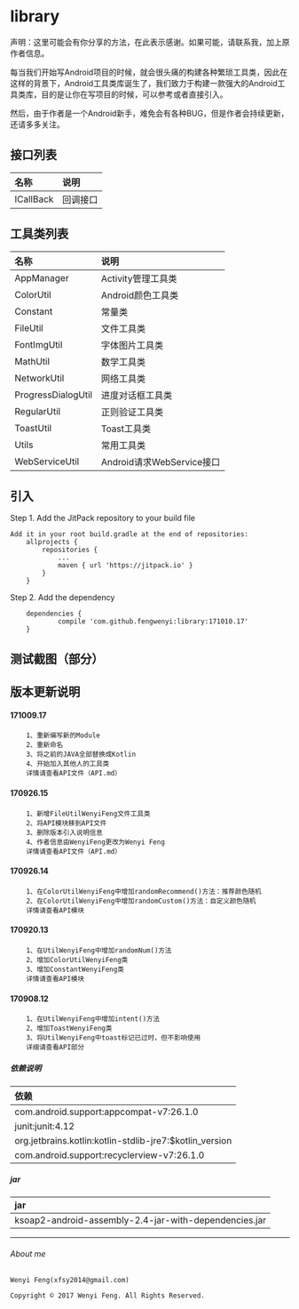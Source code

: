 # library

声明：这里可能会有你分享的方法，在此表示感谢。如果可能，请联系我，加上原作者信息。

每当我们开始写Android项目的时候，就会很头痛的构建各种繁琐工具类，因此在这样的背景下，Android工具类库诞生了，我们致力于构建一款强大的Android工具类库，目的是让你在写项目的时候，可以参考或者直接引入。

然后，由于作者是一个Android新手，难免会有各种BUG，但是作者会持续更新，还请多多关注。

## 接口列表
| 名称                     | 说明|
|:--------                 |:-----|
|ICallBack                 |回调接口|


## 工具类列表
| 名称                     | 说明|
|:--------                 |:-----|
|AppManager                |Activity管理工具类|
|ColorUtil                 |Android颜色工具类|
|Constant                  |常量类|
|FileUtil                  |文件工具类|
|FontImgUtil               |字体图片工具类|
|MathUtil                  |数学工具类|
|NetworkUtil               |网络工具类|
|ProgressDialogUtil        |进度对话框工具类|
|RegularUtil               |正则验证工具类|
|ToastUtil                 |Toast工具类|
|Utils                     |常用工具类|
|WebServiceUtil            |Android请求WebService接口|



## 引入

Step 1. Add the JitPack repository to your build file 
```
Add it in your root build.gradle at the end of repositories:
	allprojects {
		repositories {
			...
			maven { url 'https://jitpack.io' }
		}
	}
```

Step 2. Add the dependency
```
	dependencies {
	        compile 'com.github.fengwenyi:library:171010.17'
	}
```

## 测试截图（部分）


## 版本更新说明

#### 171009.17
```
	1、重新编写新的Module
	2、重新命名
	3、将之前的JAVA全部替换成Kotlin
	4、开始加入其他人的工具类
	详情请查看API文件（API.md）
```

#### 170926.15
```
	1、新增FileUtilWenyiFeng文件工具类
	2、将API模块移到API文件
	3、删除版本引入说明信息
	4、作者信息由WenyiFeng更改为Wenyi Feng
	详情请查看API文件（API.md）
```

#### 170926.14
```
	1、在ColorUtilWenyiFeng中增加randomRecommend()方法：推荐颜色随机
	2、在ColorUtilWenyiFeng中增加randomCustom()方法：自定义颜色随机
	详情请查看API模块
```

#### 170920.13
```
	1、在UtilWenyiFeng中增加randomNum()方法
	2、增加ColorUtilWenyiFeng类
	3、增加ConstantWenyiFeng类
	详情请查看API模块
```

#### 170908.12
```
	1、在UtilWenyiFeng中增加intent()方法
	2、增加ToastWenyiFeng类
	3、将UtilWenyiFeng中toast标记已过时，但不影响使用
	详细请查看API部分
```

##### 依赖说明
|                      依赖                             |
|                     :----                             |
|com.android.support:appcompat-v7:26.1.0                |
|junit:junit:4.12                                       |
|org.jetbrains.kotlin:kotlin-stdlib-jre7:$kotlin_version|
|com.android.support:recyclerview-v7:26.1.0             |


##### jar
|                     jar                             |
|                   :----                             |
|ksoap2-android-assembly-2.4-jar-with-dependencies.jar|

------------

###### About me
```
Wenyi Feng(xfsy2014@gmail.com)

Copyright © 2017 Wenyi Feng. All Rights Reserved.
```